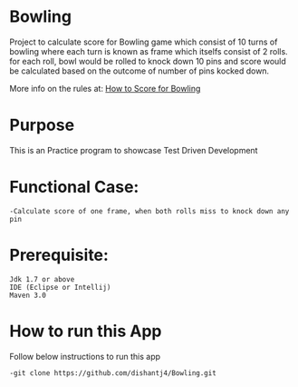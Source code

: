# Bowling
Project to calculate score for Bowling game which consist of 10 turns of bowling where each turn is known as frame which itselfs consist of 2 rolls.
for each roll, bowl would be rolled to knock down 10 pins and score would be calculated based on the outcome of number of pins kocked down.


More info on the rules at: [How to Score for Bowling](www.topendsports.com/sport/tenpin/scoring.htm)



# Purpose
This is an Practice program to showcase Test Driven Development


# Functional Case:

````
-Calculate score of one frame, when both rolls miss to knock down any pin

````

# Prerequisite:

````
Jdk 1.7 or above
IDE (Eclipse or Intellij)
Maven 3.0
````

# How to run this App

Follow below instructions to run this app
````
-git clone https://github.com/dishantj4/Bowling.git

````





